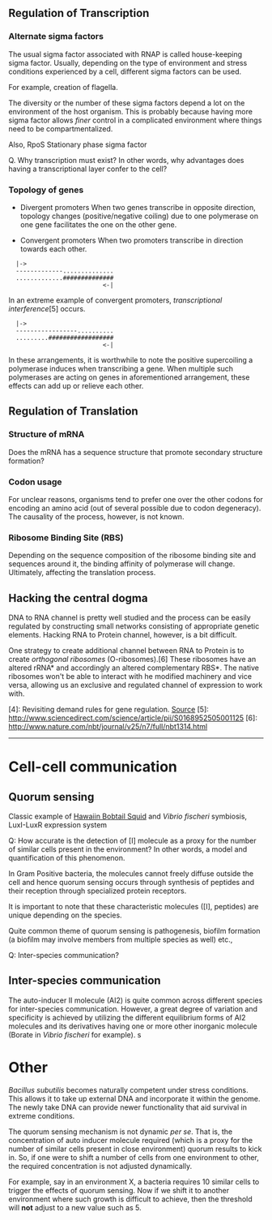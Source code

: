 ## Regulation of Transcription

### Alternate sigma factors

The usual sigma factor associated with RNAP is called house-keeping sigma
factor. Usually, depending on the type of environment and stress conditions
experienced by a cell, different sigma factors can be used.

For example, creation of flagella.

The diversity or the number of these sigma factors depend a lot on the
environment of the host organism. This is probably because having more sigma
factor allows *finer* control in a complicated environment where things need to
be compartmentalized.

Also, RpoS Stationary phase sigma factor

Q. Why transcription must exist? In other words, why advantages does having
a transcriptional layer confer to the cell?

### Topology of genes

* Divergent promoters
When two genes transcribe in opposite direction, topology changes
(positive/negative coiling) due to one polymerase on one gene facilitates the
one on the other gene.

* Convergent promoters
When two promoters transcribe in direction towards each other.

```
  |->
  -------------..............
  .............##############
                          <-|
```

In an extreme example of convergent promoters, *transcriptional interference*[5]
occurs.

```
  |->
  -----------------..........
  .........##################
                          <-|
```

In these arrangements, it is worthwhile to note the positive supercoiling
a polymerase induces when transcribing a gene. When multiple such polymerases
are acting on genes in aforementioned arrangement, these effects can add up or
relieve each other.


## Regulation of Translation

### Structure of mRNA

Does the mRNA has a sequence structure that promote secondary structure
formation?

### Codon usage

For unclear reasons, organisms tend to prefer one over the other codons for
encoding an amino acid (out of several possible due to codon degeneracy). The
causality of the process, however, is not known.

### Ribosome Binding Site (RBS)

Depending on the sequence composition of the ribosome binding site and sequences
around it, the binding affinity of polymerase will change. Ultimately, affecting
the translation process.

## Hacking the central dogma

DNA to RNA channel is pretty well studied and the process can be easily
regulated by constructing small networks consisting of appropriate genetic
elements. Hacking RNA to Protein channel, however, is a bit difficult.

One strategy to create additional channel between RNA to Protein is to create
*orthogonal ribosomes* (O-ribosomes).[6] These ribosomes have an altered rRNA* and
accordingly an altered complementary RBS*. The native ribosomes won't be able to
interact with he modified machinery and vice versa, allowing us an exclusive and
regulated channel of expression to work with.

[4]: Revisiting demand rules for gene regulation.
[Source](http://pubs.rsc.org/en/content/articlelanding/2015/mb/c5mb00693g#!)
[5]: http://www.sciencedirect.com/science/article/pii/S0168952505001125
[6]: http://www.nature.com/nbt/journal/v25/n7/full/nbt1314.html

-------------------------

# Cell-cell communication

## Quorum sensing

Classic example of [Hawaiin Bobtail
Squid](https://en.wikipedia.org/wiki/Euprymna_scolopesS) and *Vibrio fischeri*
symbiosis, LuxI-LuxR expression system

Q: How accurate is the detection of [I] molecule as a proxy for the number of
similar cells present in the environment? In other words, a model and
quantification of this phenomenon.

In Gram Positive bacteria, the molecules cannot freely diffuse outside the cell
and hence quorum sensing occurs through synthesis of peptides and their
reception through specialized protein receptors.

It is important to note that these characteristic molecules ([I], peptides) are
unique depending on the species.

Quite common theme of quorum sensing is pathogenesis, biofilm formation (a
biofilm may involve members from multiple species as well) etc.,


Q: Inter-species communication?


## Inter-species communication

The auto-inducer II molecule (AI2) is quite common across different species for
inter-species communication. However, a great degree of variation and
specificity is achieved by utilizing the different equilibrium forms of AI2
molecules and its derivatives having one or more other inorganic molecule
(Borate in *Vibrio fischeri* for example).
s

# Other
*Bacillus subutilis* becomes naturally competent under stress conditions. This
allows it to take up external DNA and incorporate it within the genome. The
newly take DNA can provide newer functionality that aid survival in extreme
conditions.

The quorum sensing mechanism is not dynamic *per se*. That is, the concentration
of auto inducer molecule required (which is a proxy for the number of similar
cells present in close environment) quorum results to kick in. So, if one were
to shift a number of cells from one environment to other, the required
concentration is not adjusted dynamically.

For example, say in an environment X, a bacteria requires 10 similar cells to
trigger the effects of quorum sensing. Now if we shift it to another environment
where such growth is difficult to achieve, then the threshold will **not**
adjust to a new value such as 5.

